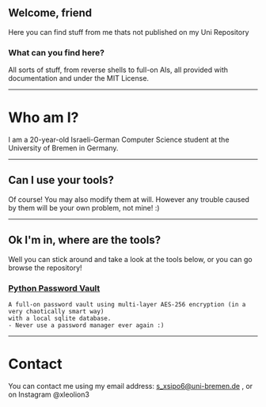 ## Welcome, friend

Here you can find stuff from me thats not published on my Uni Repository

### What can you find here?

All sorts of stuff, from reverse shells to full-on AIs, all provided with documentation and under the MIT License.

<hr/>

# Who am I?

I am a 20-year-old Israeli-German Computer Science student at the University of Bremen in Germany.

<hr/>

## Can I use your tools?

Of course! You may also modify them at will. However any trouble caused by them will be your own problem, not mine! :)

<hr/>

## Ok I'm in, where are the tools?

Well you can stick around and take a look at the tools below, or you can go browse the repository!

<h3><a href="https://github.com/leolion3/Portfolio/tree/master/Python/PasswordVault">Python Password Vault</a></h3>

``` 
A full-on password vault using multi-layer AES-256 encryption (in a very chaotically smart way) 
with a local sqlite database. 
- Never use a password manager ever again :)

```

<hr/>

# Contact

You can contact me using my email address: s_xsipo6@uni-bremen.de , or on Instagram @xleolion3
